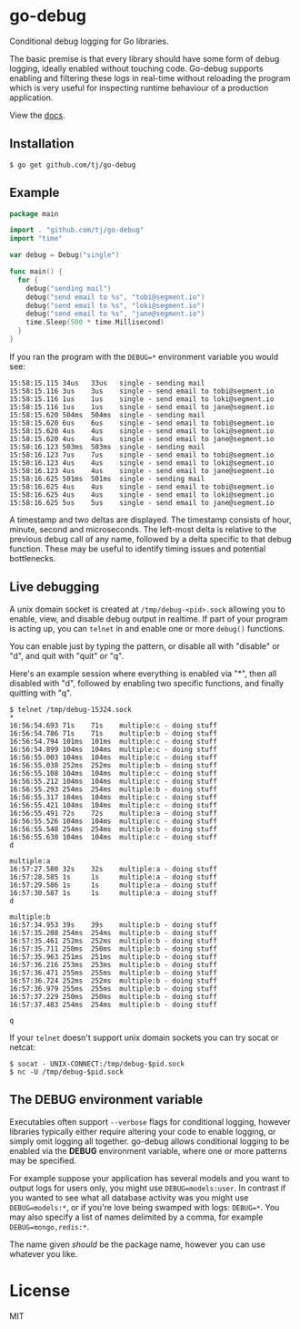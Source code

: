 
# go-debug

 Conditional debug logging for Go libraries.

 The basic premise is that every library should have some form of debug logging, ideally enabled without touching code. Go-debug supports enabling and filtering these logs in real-time without reloading the program which is very useful for inspecting runtime behaviour of a production application.

 View the [docs](http://godoc.org/github.com/tj/go-debug).

## Installation

```
$ go get github.com/tj/go-debug
```

## Example

```go
package main

import . "github.com/tj/go-debug"
import "time"

var debug = Debug("single")

func main() {
  for {
    debug("sending mail")
    debug("send email to %s", "tobi@segment.io")
    debug("send email to %s", "loki@segment.io")
    debug("send email to %s", "jane@segment.io")
    time.Sleep(500 * time.Millisecond)
  }
}
```

If you ran the program with the `DEBUG=*` environment variable you would see:

```
15:58:15.115 34us   33us   single - sending mail
15:58:15.116 3us    3us    single - send email to tobi@segment.io
15:58:15.116 1us    1us    single - send email to loki@segment.io
15:58:15.116 1us    1us    single - send email to jane@segment.io
15:58:15.620 504ms  504ms  single - sending mail
15:58:15.620 6us    6us    single - send email to tobi@segment.io
15:58:15.620 4us    4us    single - send email to loki@segment.io
15:58:15.620 4us    4us    single - send email to jane@segment.io
15:58:16.123 503ms  503ms  single - sending mail
15:58:16.123 7us    7us    single - send email to tobi@segment.io
15:58:16.123 4us    4us    single - send email to loki@segment.io
15:58:16.123 4us    4us    single - send email to jane@segment.io
15:58:16.625 501ms  501ms  single - sending mail
15:58:16.625 4us    4us    single - send email to tobi@segment.io
15:58:16.625 4us    4us    single - send email to loki@segment.io
15:58:16.625 5us    5us    single - send email to jane@segment.io
```

A timestamp and two deltas are displayed. The timestamp consists of hour, minute, second and microseconds. The left-most delta is relative to the previous debug call of any name, followed by a delta specific to that debug function. These may be useful to identify timing issues and potential bottlenecks.

## Live debugging

 A unix domain socket is created at `/tmp/debug-<pid>.sock` allowing you to
 enable, view, and disable debug output in realtime. If part of your program
 is acting up, you can `telnet` in and enable one or more `debug()` functions.

 You can enable just by typing the pattern, or disable all with "disable" or "d",
 and quit with "quit" or "q".

 Here's an example session where everything is enabled via "*", then
 all disabled with "d", followed by enabling two specific functions,
 and finally quitting with "q".

```
$ telnet /tmp/debug-15324.sock
*
16:56:54.693 71s    71s    multiple:c - doing stuff
16:56:54.786 71s    71s    multiple:b - doing stuff
16:56:54.794 101ms  101ms  multiple:c - doing stuff
16:56:54.899 104ms  104ms  multiple:c - doing stuff
16:56:55.003 104ms  104ms  multiple:c - doing stuff
16:56:55.038 252ms  252ms  multiple:b - doing stuff
16:56:55.108 104ms  104ms  multiple:c - doing stuff
16:56:55.212 104ms  104ms  multiple:c - doing stuff
16:56:55.293 254ms  254ms  multiple:b - doing stuff
16:56:55.317 104ms  104ms  multiple:c - doing stuff
16:56:55.421 104ms  104ms  multiple:c - doing stuff
16:56:55.491 72s    72s    multiple:a - doing stuff
16:56:55.526 104ms  104ms  multiple:c - doing stuff
16:56:55.548 254ms  254ms  multiple:b - doing stuff
16:56:55.630 104ms  104ms  multiple:c - doing stuff
d

multiple:a
16:57:27.580 32s    32s    multiple:a - doing stuff
16:57:28.585 1s     1s     multiple:a - doing stuff
16:57:29.586 1s     1s     multiple:a - doing stuff
16:57:30.587 1s     1s     multiple:a - doing stuff
d

multiple:b
16:57:34.953 39s    39s    multiple:b - doing stuff
16:57:35.208 254ms  254ms  multiple:b - doing stuff
16:57:35.461 252ms  252ms  multiple:b - doing stuff
16:57:35.711 250ms  250ms  multiple:b - doing stuff
16:57:35.963 251ms  251ms  multiple:b - doing stuff
16:57:36.216 253ms  253ms  multiple:b - doing stuff
16:57:36.471 255ms  255ms  multiple:b - doing stuff
16:57:36.724 252ms  252ms  multiple:b - doing stuff
16:57:36.979 255ms  255ms  multiple:b - doing stuff
16:57:37.229 250ms  250ms  multiple:b - doing stuff
16:57:37.483 254ms  254ms  multiple:b - doing stuff

q
```

 If your `telnet` doesn't support unix domain sockets you can try socat or netcat:

```
$ socat - UNIX-CONNECT:/tmp/debug-$pid.sock
$ nc -U /tmp/debug-$pid.sock
```

## The DEBUG environment variable

 Executables often support `--verbose` flags for conditional logging, however
 libraries typically either require altering your code to enable logging,
 or simply omit logging all together. go-debug allows conditional logging
 to be enabled via the __DEBUG__ environment variable, where one or more
 patterns may be specified.

 For example suppose your application has several models and you want
 to output logs for users only, you might use `DEBUG=models:user`. In contrast
 if you wanted to see what all database activity was you might use `DEBUG=models:*`,
 or if you're love being swamped with logs: `DEBUG=*`. You may also specify a list of names delimited by a comma, for example `DEBUG=mongo,redis:*`.

 The name given _should_ be the package name, however you can use whatever you like.

# License

MIT
